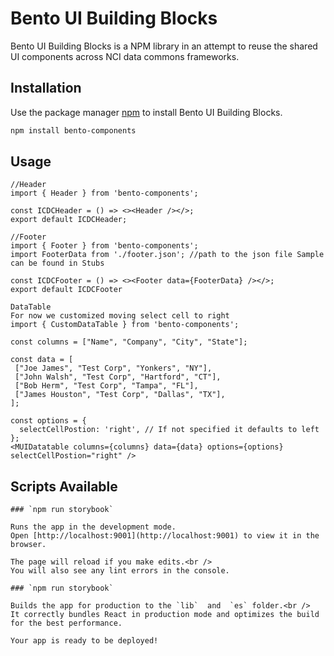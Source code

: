 # Bento UI Building Blocks

Bento UI Building Blocks is a NPM library in an attempt to reuse the shared UI components across NCI data commons frameworks.

## Installation

Use the package manager [npm](https://www.npmjs.com/) to install Bento UI Building Blocks.

```bash
npm install bento-components
```

## Usage

```react
//Header
import { Header } from 'bento-components';

const ICDCHeader = () => <><Header /></>;
export default ICDCHeader;
```
```react
//Footer
import { Footer } from 'bento-components';
import FooterData from './footer.json'; //path to the json file Sample can be found in Stubs

const ICDCFooter = () => <><Footer data={FooterData} /></>;
export default ICDCFooter
```
```react
DataTable
For now we customized moving select cell to right
import { CustomDataTable } from 'bento-components';

const columns = ["Name", "Company", "City", "State"];

const data = [
 ["Joe James", "Test Corp", "Yonkers", "NY"],
 ["John Walsh", "Test Corp", "Hartford", "CT"],
 ["Bob Herm", "Test Corp", "Tampa", "FL"],
 ["James Houston", "Test Corp", "Dallas", "TX"],
];

const options = {
  selectCellPostion: 'right', // If not specified it defaults to left
};
<MUIDatatable columns={columns} data={data} options={options} selectCellPostion="right" />
```
## Scripts Available

```
### `npm run storybook`

Runs the app in the development mode.
Open [http://localhost:9001](http://localhost:9001) to view it in the browser.

The page will reload if you make edits.<br />
You will also see any lint errors in the console.
```
```
### `npm run storybook`

Builds the app for production to the `lib`  and  `es` folder.<br />
It correctly bundles React in production mode and optimizes the build for the best performance.

Your app is ready to be deployed!

```
